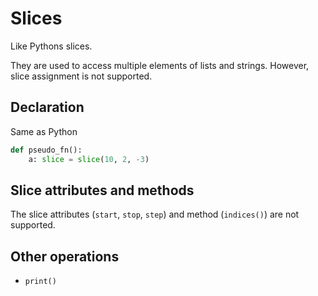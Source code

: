 # Slices

Like Pythons slices.

They are used to access multiple elements of lists and strings. However, slice assignment is not supported.

## Declaration

Same as Python

```python
def pseudo_fn():
    a: slice = slice(10, 2, -3)
```

## Slice attributes and methods

The slice attributes (`start`, `stop`, `step`) and method (`indices()`) are not supported.

## Other operations

- `print()`